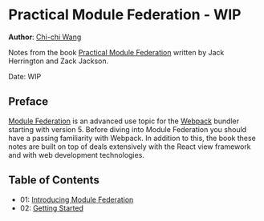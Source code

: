 # Practical Module Federation - WIP
**Author**: [Chi-chi Wang](https://github.com/chichiwang)

Notes from the book [Practical Module Federation](https://module-federation.myshopify.com/products/practical-module-federation) written by Jack Herrington and Zack Jackson.

Date: WIP

## Preface
[Module Federation](https://webpack.js.org/concepts/module-federation/) is an advanced use topic for the [Webpack](https://webpack.js.org/) bundler starting with version 5. Before diving into Module Federation you should have a passing familiarity with Webpack. In addition to this, the book these notes are built on top of deals extensively with the React view framework and with web development technologies.

## Table of Contents
* 01: [Introducing Module Federation](./01/README.md)
* 02: [Getting Started](./02/README.md)

